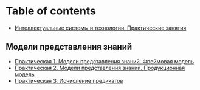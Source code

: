 # Table of contents

* [Интеллектуальные системы и технологии. Практические занятия](README.md)

## Модели представления знаний

* [Практическая 1. Модели представления знаний. Фреймовая модель](modeli-predstavleniya-znanii/prakticheskaya-1.-modeli-predstavleniya-znanii.-freimovaya-model.md)
* [Практическая 2. Модели представления знаний. Продукционная модель](modeli-predstavleniya-znanii/prakticheskaya-2..md)
* [Практическая 3. Исчисление предикатов](modeli-predstavleniya-znanii/prakticheskaya-3.-ischislenie-predikatov.md)

